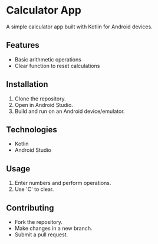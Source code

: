 # Calculator App

A simple calculator app built with Kotlin for Android devices.

## Features

- Basic arithmetic operations
- Clear function to reset calculations

## Installation

1. Clone the repository.
2. Open in Android Studio.
3. Build and run on an Android device/emulator.

## Technologies

- Kotlin
- Android Studio

## Usage

1. Enter numbers and perform operations.
2. Use 'C' to clear.

## Contributing

- Fork the repository.
- Make changes in a new branch.
- Submit a pull request.



